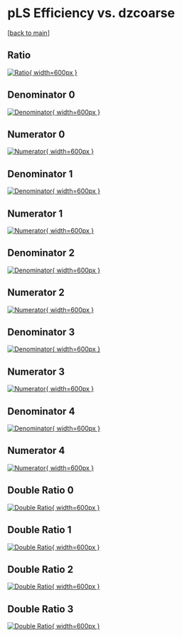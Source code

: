 # pLS Efficiency vs. dzcoarse

[[back to main](./)]



## Ratio

[![Ratio](../mtv/var/pLS_vtr_13_1_eff_dzcoarse.png){ width=600px }](../mtv/var/pLS_vtr_13_1_eff_dzcoarse.pdf)

## Denominator 0

[![Denominator](../mtv/den/pLS_vtr_13_1_eff_dzcoarse_den0.png){ width=600px }](../mtv/den/pLS_vtr_13_1_eff_dzcoarse_den0.pdf)

## Numerator 0

[![Numerator](../mtv/num/pLS_vtr_13_1_eff_dzcoarse_num0.png){ width=600px }](../mtv/num/pLS_vtr_13_1_eff_dzcoarse_num0.pdf)

## Denominator 1

[![Denominator](../mtv/den/pLS_vtr_13_1_eff_dzcoarse_den1.png){ width=600px }](../mtv/den/pLS_vtr_13_1_eff_dzcoarse_den1.pdf)

## Numerator 1

[![Numerator](../mtv/num/pLS_vtr_13_1_eff_dzcoarse_num1.png){ width=600px }](../mtv/num/pLS_vtr_13_1_eff_dzcoarse_num1.pdf)

## Denominator 2

[![Denominator](../mtv/den/pLS_vtr_13_1_eff_dzcoarse_den2.png){ width=600px }](../mtv/den/pLS_vtr_13_1_eff_dzcoarse_den2.pdf)

## Numerator 2

[![Numerator](../mtv/num/pLS_vtr_13_1_eff_dzcoarse_num2.png){ width=600px }](../mtv/num/pLS_vtr_13_1_eff_dzcoarse_num2.pdf)

## Denominator 3

[![Denominator](../mtv/den/pLS_vtr_13_1_eff_dzcoarse_den3.png){ width=600px }](../mtv/den/pLS_vtr_13_1_eff_dzcoarse_den3.pdf)

## Numerator 3

[![Numerator](../mtv/num/pLS_vtr_13_1_eff_dzcoarse_num3.png){ width=600px }](../mtv/num/pLS_vtr_13_1_eff_dzcoarse_num3.pdf)

## Denominator 4

[![Denominator](../mtv/den/pLS_vtr_13_1_eff_dzcoarse_den4.png){ width=600px }](../mtv/den/pLS_vtr_13_1_eff_dzcoarse_den4.pdf)

## Numerator 4

[![Numerator](../mtv/num/pLS_vtr_13_1_eff_dzcoarse_num4.png){ width=600px }](../mtv/num/pLS_vtr_13_1_eff_dzcoarse_num4.pdf)

## Double Ratio 0

[![Double Ratio](../mtv/ratio/pLS_vtr_13_1_eff_dzcoarse_ratio0.png){ width=600px }](../mtv/ratio/pLS_vtr_13_1_eff_dzcoarse_ratio0.pdf)

## Double Ratio 1

[![Double Ratio](../mtv/ratio/pLS_vtr_13_1_eff_dzcoarse_ratio1.png){ width=600px }](../mtv/ratio/pLS_vtr_13_1_eff_dzcoarse_ratio1.pdf)

## Double Ratio 2

[![Double Ratio](../mtv/ratio/pLS_vtr_13_1_eff_dzcoarse_ratio2.png){ width=600px }](../mtv/ratio/pLS_vtr_13_1_eff_dzcoarse_ratio2.pdf)

## Double Ratio 3

[![Double Ratio](../mtv/ratio/pLS_vtr_13_1_eff_dzcoarse_ratio3.png){ width=600px }](../mtv/ratio/pLS_vtr_13_1_eff_dzcoarse_ratio3.pdf)

